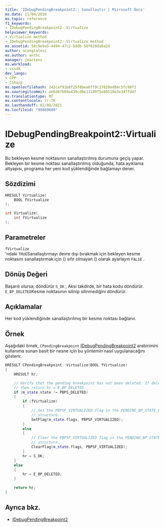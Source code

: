 ```yaml
---
title: 'IDebugPendingBreakpoint2:: Sanallaştır | Microsoft Docs'
ms.date: 11/04/2016
ms.topic: reference
f1_keywords:
- IDebugPendingBreakpoint2::Virtualize
helpviewer_keywords:
- Virtualize method
- IDebugPendingBreakpoint2::Virtualize method
ms.assetid: 58c8e9a5-4494-47c2-bddb-56f628da6a2d
author: acangialosi
ms.author: anthc
manager: jmartens
ms.workload:
- vssdk
dev_langs:
- CPP
- CSharp
ms.openlocfilehash: 242caf91b8f25f8bea6ff9c17820ed84c5fc98f2
ms.sourcegitcommit: ae6d47b09a439cd0e13180f5e89510e3e347fd47
ms.translationtype: MT
ms.contentlocale: tr-TR
ms.lasthandoff: 02/08/2021
ms.locfileid: "99869680"
---
```

# <a name="idebugpendingbreakpoint2virtualize"></a>IDebugPendingBreakpoint2::Virtualize
Bu bekleyen kesme noktasının sanallaştırılmış durumuna geçiş yapar. Bekleyen bir kesme noktası sanallaştırılmış olduğunda, hata ayıklama altyapısı, programa her yeni kod yüklendiğinde bağlamayı dener.

## <a name="syntax"></a>Sözdizimi

```cpp
HRESULT Virtualize(
    BOOL fVirtualize
);
```

```cpp
int Virtualize(
    int fVirtualize
);
```

## <a name="parameters"></a>Parametreler
`fVirtualize`\
'ndaki `TRUE`Sanallaştırmayı devre dışı bırakmak için bekleyen kesme noktasını sanallaştırmak için () sıfır olmayan () olarak ayarlayın `FALSE` .

## <a name="return-value"></a>Dönüş Değeri
Başarılı olursa, döndürür `S_OK` ; Aksi takdirde, bir hata kodu döndürür. `E_BP_DELETED`Kesme noktasının silinip silinmediğini döndürür.

## <a name="remarks"></a>Açıklamalar
Her kod yüklendiğinde sanallaştırılmış bir kesme noktası bağlanır.

## <a name="example"></a>Örnek
Aşağıdaki örnek, `CPendingBreakpoint` [IDebugPendingBreakpoint2](../../../extensibility/debugger/reference/idebugpendingbreakpoint2.md) arabirimini kullanıma sunan basit bir nesne için bu yöntemin nasıl uygulanacağını gösterir.

```cpp
HRESULT CPendingBreakpoint::Virtualize(BOOL fVirtualize)
{
    HRESULT hr;

    // Verify that the pending breakpoint has not been deleted. If deleted,
    // then return hr = E_BP_DELETED.
    if (m_state.state != PBPS_DELETED)
    {
        if (fVirtualize)
        {
            // Set the PBPSF_VIRTUALIZED flag in the PENDING_BP_STATE_FLAGS
            // structure.
            SetFlag(m_state.flags, PBPSF_VIRTUALIZED);
        }
        else
        {
            // Clear the PBPSF_VIRTUALIZED flag in the PENDING_BP_STATE_FLAGS
            // structure.
            ClearFlag(m_state.flags, PBPSF_VIRTUALIZED);
        }
        hr = S_OK;
    }
    else
    {
        hr = E_BP_DELETED;
    }

    return hr;
}
```

## <a name="see-also"></a>Ayrıca bkz.
- [IDebugPendingBreakpoint2](../../../extensibility/debugger/reference/idebugpendingbreakpoint2.md)
